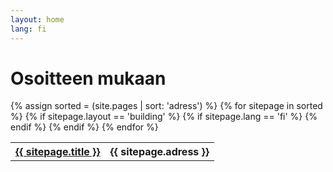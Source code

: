 ```yaml
---
layout: home
lang: fi
---
```

# Osoitteen mukaan
<table>
    {% assign sorted = (site.pages | sort: 'adress')  %}
    {% for sitepage in sorted %}
        {% if sitepage.layout == 'building' %}
        {% if sitepage.lang == 'fi' %}
        <tr><th><a href="{{ sitepage.url }}">{{ sitepage.title }}</a></th>
        <th>{{ sitepage.adress }}</th>
        </tr>
      {% endif %}
      {% endif %}
    {% endfor %}
</table>